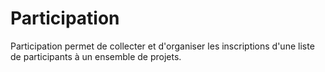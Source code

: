 # Participation
 
Participation permet de collecter et d'organiser les inscriptions d'une liste de participants à un ensemble de projets.


